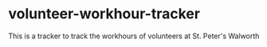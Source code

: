 # volunteer-workhour-tracker
This is a tracker to track the workhours of volunteers at St. Peter's Walworth
